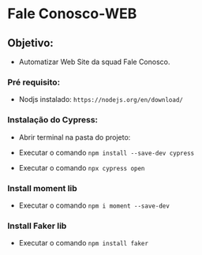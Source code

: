 # Fale Conosco-WEB

## Objetivo:
- Automatizar Web Site da squad Fale Conosco.

### Pré requisito:
- Nodjs instalado: `https://nodejs.org/en/download/`

### Instalação do Cypress:
- Abrir terminal na pasta do projeto:

- Executar o comando `npm install --save-dev cypress`

- Executar o comando `npx cypress open`

### Install moment lib
- Executar o comando `npm i moment --save-dev`

### Install Faker lib
- Executar o comando `npm install faker`

